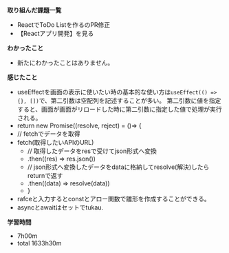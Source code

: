 **取り組んだ課題一覧**
* ReactでToDo Listを作るのPR修正
* 【Reactアプリ開発】を見る

**わかったこと**
* 新たにわかったことはありません。

**感じたこと**
* useEffectを画面の表示に使いたい時の基本的な使い方は`useEffect(() => {}, [])`で、第二引数は空配列を記述することが多い。
第二引数に値を指定すると、画面が画面がリロードした時に第二引数に指定した値で処理が実行される。
* return new Promise((resolve, reject) = ()=> {
* // fetchでデータを取得
* fetch(取得したいAPIのURL)
  * // 取得したデータをresで受けてjson形式へ変換
  * .then((res) => res.json())
  * // json形式へ変換したデータをdataに格納してresolve(解決)したらreturnで返す
  * .then((data) => resolve(data))
  * }
* rafceと入力するとconstとアロー関数で雛形を作成することができる。
* asyncとawaitはセットでtukau.

**学習時間**
* 7h00m
 * total 1633h30m
